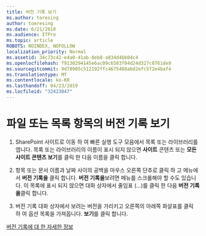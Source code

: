 ```yaml
---
title: 버전 기록 보기
ms.author: toresing
author: tomresing
ms.date: 6/21/2018
ms.audience: ITPro
ms.topic: article
ROBOTS: NOINDEX, NOFOLLOW
localization_priority: Normal
ms.assetid: 34c73c42-e4a0-41ab-8eb8-a834d4bb04c4
ms.openlocfilehash: f9130294145e6ac09c6503f04d24d327c0761de9
ms.sourcegitcommit: 9d78905c512192ffc4675468abd2efc5f2e4baf4
ms.translationtype: MT
ms.contentlocale: ko-KR
ms.lasthandoff: 04/23/2019
ms.locfileid: "32423047"
---
```

# <a name="view-version-history-of-a-file-or-list-item"></a>파일 또는 목록 항목의 버전 기록 보기

1. SharePoint 사이트로 이동 하 여 빠른 실행 도구 모음에서 목록 또는 라이브러리를 엽니다. 목록 또는 라이브러리의 이름이 표시 되지 않으면 **사이트** 콘텐츠 또는 **모든 사이트 콘텐츠 보기**를 클릭 한 다음 이름을 클릭 합니다.
    
2. 항목 또는 문서 이름과 날짜 사이의 공백을 마우스 오른쪽 단추로 클릭 하 고 메뉴에서 **버전 기록을** 클릭 합니다. **버전 기록을**보려면 메뉴를 스크롤해야 할 수도 있습니다. 이 목록에 표시 되지 않으면 대화 상자에서 줄임표 (...)를 클릭 한 다음 **버전 기록을**클릭 합니다.
    
3. 버전 기록 대화 상자에서 보려는 버전을 가리키고 오른쪽의 아래쪽 화살표를 클릭 하 여 옵션 목록을 가져옵니다. **보기**를 클릭 합니다.
    
[버전 기록에 대 한 자세한 정보](https://go.microsoft.com/fwlink/?linkid=875709)
  

